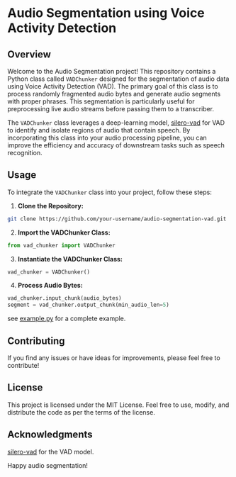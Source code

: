 # Audio Segmentation using Voice Activity Detection

## Overview

Welcome to the Audio Segmentation project! This repository contains a Python class called `VADChunker` designed for the segmentation of audio data using Voice Activity Detection (VAD). The primary goal of this class is to process randomly fragmented audio bytes and generate audio segments with proper phrases. This segmentation is particularly useful for preprocessing live audio streams before passing them to a transcriber.

The `VADChunker` class leverages a deep-learning model, [silero-vad](https://github.com/snakers4/silero-vad) for VAD to identify and isolate regions of audio that contain speech. By incorporating this class into your audio processing pipeline, you can improve the efficiency and accuracy of downstream tasks such as speech recognition.

## Usage

To integrate the `VADChunker` class into your project, follow these steps:

1. **Clone the Repository:**

```bash
git clone https://github.com/your-username/audio-segmentation-vad.git
```

2. **Import the VADChunker Class:**

```python
from vad_chunker import VADChunker
```

3. **Instantiate the VADChunker Class:**

```python
vad_chunker = VADChunker()
```

4. **Process Audio Bytes:**

```python
vad_chunker.input_chunk(audio_bytes)
segment = vad_chunker.output_chunk(min_audio_len=5)
```

see [example.py](example.py) for a complete example.


## Contributing
If you find any issues or have ideas for improvements, please feel free to contribute! 

## License
This project is licensed under the MIT License. Feel free to use, modify, and distribute the code as per the terms of the license.

## Acknowledgments
[silero-vad](https://github.com/snakers4/silero-vad) for the VAD model.

Happy audio segmentation!







